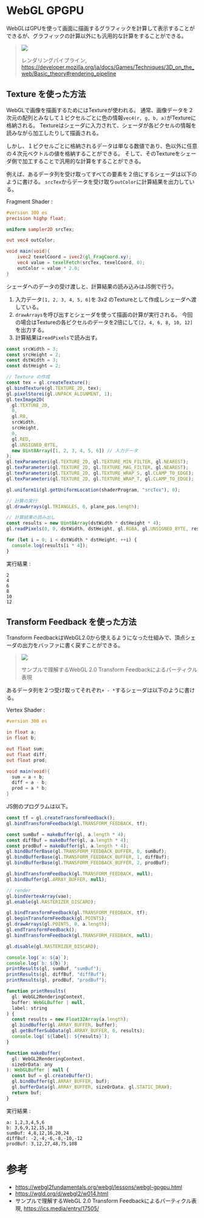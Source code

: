 # WebGL GPGPU

WebGLはGPUを使って画面に描画するグラフィックを計算して表示することができるが、グラフィックの計算以外にも汎用的な計算をすることができる。

> ![](https://mdn.mozillademos.org/files/13334/mdn-games-3d-rendering-pipeline.png)
> 
> レンダリングパイプライン, https://developer.mozilla.org/ja/docs/Games/Techniques/3D_on_the_web/Basic_theory#rendering_pipeline

## Texture を使った方法

WebGLで画像を描画するためにはTextureが使われる。
通常、画像データを２次元の配列とみなして１ピクセルごとに色の情報`vec4(r, g, b, a)`がTextureに格納される。
Textureはシェーダに入力されて、シェーダが各ピクセルの情報を読みながら加工したりして描画される。

しかし、１ピクセルごとに格納されるデータは単なる数値であり、色以外に任意の４次元ベクトルの値を格納することができる。
そして、そのTextureをシェーダ側で加工することで汎用的な計算をすることができる。

例えば、あるデータ列を受け取ってすべての要素を２倍にするシェーダは以下のように書ける。
`srcTex`からデータを受け取り`outColor`に計算結果を出力している。

Fragment Shader :
```glsl
#version 300 es
precision highp float;

uniform sampler2D srcTex;

out vec4 outColor;

void main(void){
    ivec2 texelCoord = ivec2(gl_FragCoord.xy);
    vec4 value = texelFetch(srcTex, texelCoord, 0);
    outColor = value * 2.0;
}
```

シェーダへのデータの受け渡しと、計算結果の読み込みはJS側で行う。
1) 入力データ`[1, 2, 3, 4, 5, 6]`を 3x2 のTextureとして作成しシェーダへ渡している。
1) `drawArrays`を呼び出すとシェーダを使って描画の計算が実行される。
今回の場合はTextureの各ピクセルのデータを2倍にして`[2, 4, 6, 8, 10, 12]`を出力する。
1) 計算結果は`readPixels`で読み出す。

```js
const srcWidth = 3;
const srcHeight = 2;
const dstWidth = 3;
const dstHeight = 2;

// Texture の作成
const tex = gl.createTexture();
gl.bindTexture(gl.TEXTURE_2D, tex);
gl.pixelStorei(gl.UNPACK_ALIGNMENT, 1);
gl.texImage2D(
  gl.TEXTURE_2D,
  0,
  gl.R8,
  srcWidth,
  srcHeight,
  0,
  gl.RED,
  gl.UNSIGNED_BYTE,
  new Uint8Array([1, 2, 3, 4, 5, 6]) // 入力データ
);
gl.texParameteri(gl.TEXTURE_2D, gl.TEXTURE_MIN_FILTER, gl.NEAREST);
gl.texParameteri(gl.TEXTURE_2D, gl.TEXTURE_MAG_FILTER, gl.NEAREST);
gl.texParameteri(gl.TEXTURE_2D, gl.TEXTURE_WRAP_S, gl.CLAMP_TO_EDGE);
gl.texParameteri(gl.TEXTURE_2D, gl.TEXTURE_WRAP_T, gl.CLAMP_TO_EDGE);

gl.uniform1i(gl.getUniformLocation(shaderProgram, "srcTex"), 0);

// 計算の実行
gl.drawArrays(gl.TRIANGLES, 0, plane_pos.length);

// 計算結果の読み出し
const results = new Uint8Array(dstWidth * dstHeight * 4);
gl.readPixels(0, 0, dstWidth, dstHeight, gl.RGBA, gl.UNSIGNED_BYTE, results);

for (let i = 0; i < dstWidth * dstHeight; ++i) {
  console.log(results[i * 4]);
}
```

実行結果 :
```
2
4
6
8
10
12
```

## Transform Feedback を使った方法

Transform FeedbackはWebGL2.0から使えるようになった仕組みで、頂点シェーダの出力をバッファに書く戻すことができる。

> ![](https://ics.media/entry/17505/images/180202_webgl2_transform_feedback_pipeline2__960.png)
> 
> サンプルで理解するWebGL 2.0 Transform Feedbackによるパーティクル表現

あるデータ列を２つ受け取ってそれぞれ`+ - *`するシェーダは以下のように書ける。

Vertex Shader :
```glsl
#version 300 es

in float a;
in float b;

out float sum;
out float diff;
out float prod;

void main(void){
  sum = a + b;
  diff = a - b;
  prod = a * b;
}
```

JS側のプログラムは以下。

```js
const tf = gl.createTransformFeedback();
gl.bindTransformFeedback(gl.TRANSFORM_FEEDBACK, tf);

const sumBuf = makeBuffer(gl, a.length * 4);
const diffBuf = makeBuffer(gl, a.length * 4);
const prodBuf = makeBuffer(gl, a.length * 4);
gl.bindBufferBase(gl.TRANSFORM_FEEDBACK_BUFFER, 0, sumBuf);
gl.bindBufferBase(gl.TRANSFORM_FEEDBACK_BUFFER, 1, diffBuf);
gl.bindBufferBase(gl.TRANSFORM_FEEDBACK_BUFFER, 2, prodBuf);

gl.bindTransformFeedback(gl.TRANSFORM_FEEDBACK, null);
gl.bindBuffer(gl.ARRAY_BUFFER, null);

// render
gl.bindVertexArray(vao);
gl.enable(gl.RASTERIZER_DISCARD);

gl.bindTransformFeedback(gl.TRANSFORM_FEEDBACK, tf);
gl.beginTransformFeedback(gl.POINTS);
gl.drawArrays(gl.POINTS, 0, a.length);
gl.endTransformFeedback();
gl.bindTransformFeedback(gl.TRANSFORM_FEEDBACK, null);

gl.disable(gl.RASTERIZER_DISCARD);

console.log(`a: ${a}`);
console.log(`b: ${b}`);
printResults(gl, sumBuf, "sumBuf");
printResults(gl, diffBuf, "diffBuf");
printResults(gl, prodBuf, "prodBuf");

function printResults(
  gl: WebGL2RenderingContext,
  buffer: WebGLBuffer | null,
  label: string
) {
  const results = new Float32Array(a.length);
  gl.bindBuffer(gl.ARRAY_BUFFER, buffer);
  gl.getBufferSubData(gl.ARRAY_BUFFER, 0, results);
  console.log(`${label}: ${results}`);
}

function makeBuffer(
  gl: WebGL2RenderingContext,
  sizeOrData: any
): WebGLBuffer | null {
  const buf = gl.createBuffer();
  gl.bindBuffer(gl.ARRAY_BUFFER, buf);
  gl.bufferData(gl.ARRAY_BUFFER, sizeOrData, gl.STATIC_DRAW);
  return buf;
}
```

実行結果 :
```
a: 1,2,3,4,5,6
b: 3,6,9,12,15,18
sumBuf: 4,8,12,16,20,24
diffBuf: -2,-4,-6,-8,-10,-12
prodBuf: 3,12,27,48,75,108
```

# 参考

- https://webgl2fundamentals.org/webgl/lessons/webgl-gpgpu.html
- https://wgld.org/d/webgl2/w014.html
- サンプルで理解するWebGL 2.0 Transform Feedbackによるパーティクル表現, https://ics.media/entry/17505/
